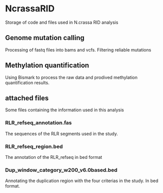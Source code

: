 # NcrassaRID
Storage of code and files used in N.crassa RID analysis
## Genome mutation calling
Processing of fastq files into bams and vcfs. Filtering reliable mutations
## Methylation quantification
Using Bismark to process the raw data and prodived methylation quantification results.

## attached files
Some files containing the information used in this analysis
### RLR_refseq_annotation.fas
The sequences of the RLR segments used in the study.
### RLR_refseq_region.bed
The annotation of the RLR_refseq in bed format
### Dup_window_category_w200_v6.0based.bed
Annotating the duplication region with the four criterias in the study. In bed format.
